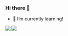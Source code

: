 ### Hi there 👋
- 🌱 I’m currently learning!
<!--
**yungson/yungson** is a ✨ _special_ ✨ repository because its `README.md` (this file) appears on your GitHub profile.

Here are some ideas to get you started:

- 🔭 I’m currently working on ...
 ...
- 👯 I’m looking to collaborate on ...
- 🤔 I’m looking for help with ...
- 💬 Ask me about ...
- 📫 How to reach me: ...
- 😄 Pronouns: ...
- ⚡ Fun fact: ...
-->


<a href="https://github.com/yungson">
  <img align="left" src="https://github-readme-stats.vercel.app/api?username=yungson&count_private=true&show_icons=true&theme=radical" />
</a>

<a href="https://github.com/yungson">
  <img align="center" src="https://github-readme-stats.vercel.app/api/top-langs/?username=yungson&layout=compact" />
</a>
